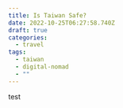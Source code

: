 ```yaml
---
title: Is Taiwan Safe?
date: 2022-10-25T06:27:58.740Z
draft: true
categories:
  - travel
tags:
  - taiwan
  - digital-nomad
  - ""
---
```

test
